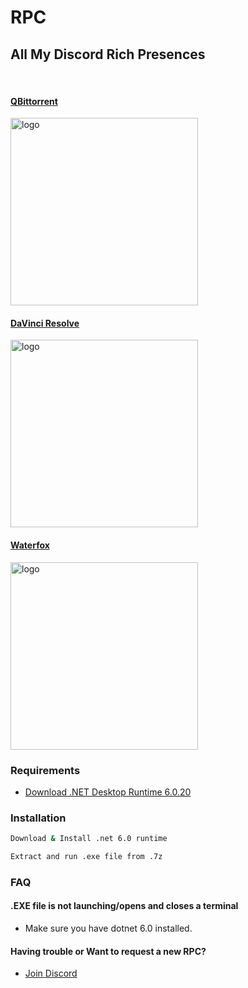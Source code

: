 # RPC


## All My Discord Rich Presences
‎
#### [QBittorrent](https://github.com/v4ish/Qbit-RPC)

<img src="https://cdn.discordapp.com/attachments/926176591736889385/1131822137917845534/image.png" alt="logo" width="300"/>


#### [DaVinci Resolve](https://github.com/v4ish/DVResolve-RPC)

<img src="https://cdn.discordapp.com/attachments/926176591736889385/1131840988877434940/image.png" alt="logo" width="300"/>

#### [Waterfox](https://github.com/v4ish/Waterfox-RPC)

<img src="https://cdn.discordapp.com/attachments/926176591736889385/1132010937923154061/image.png" alt="logo" width="300"/>

### Requirements

- [Download .NET Desktop Runtime 6.0.20](https://dotnet.microsoft.com/en-us/download/dotnet/6.0)


### Installation

```bash
Download & Install .net 6.0 runtime

Extract and run .exe file from .7z
```

### FAQ

#### .EXE file is not launching/opens and closes a terminal

- Make sure you have dotnet 6.0 installed.

####  Having trouble or Want to request a new RPC?

- [Join Discord](https://discord.gg/37uTqAhkms)
